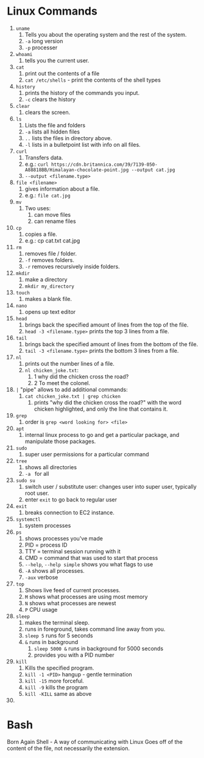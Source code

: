 # Linux Commands

1. `uname`
   1. Tells you about the operating system and the rest of the system.
   2. `-a` long version
   3. `-p` processer
2. `whoami`
   1. tells you the current user.
3. `cat`
   1. print out the contents of a file
   2. `cat /etc/shells` - print the contents of the shell types
4. `history`
   1. prints the history of the commands you input.
   2. `-c` clears the history
5. `clear`
   1. clears the screen.
6. `ls`
   1. Lists the file and folders
   2. `-a` lists all hidden files
   3. `..` lists the files in directory above.
   4. `-l` lists in a bulletpoint list with info on all files.
7. `curl`
   1. Transfers data.
   2. e.g.: `curl https://cdn.britannica.com/39/7139-050-A88818BB/Himalayan-chocolate-point.jpg --output cat.jpg`
   3. `--output <filename.type>`
8. `file <filename>`
   1. gives information about a file.
   2. e.g.: `file cat.jpg`
9. `mv`
   1.  Two uses:
       1.  can move files
       2.  can rename files
10. `cp`
    1.  copies a file.
    2.  e.g.: cp cat.txt cat.jpg
11. `rm`
    1.  removes file / folder.
    2.  `-f` removes folders.
    3.  `-r` removes recursively inside folders.
12. `mkdir`
    1.  make a directory
    2.  `mkdir my_directory`
13. `touch`
    1.  makes a blank file.
14. `nano`
    1.  opens up text editor
15. `head`
    1.  brings back the specified amount of lines from the top of the file.
    2.  `head -3 <filename.type>` prints the top 3 lines from a file.
16. `tail`
    1.  brings back the specified amount of lines from the bottom of the file.
    2.  `tail -3 <filename.type>` prints the bottom 3 lines from a file.
17. `nl`
    1.  prints out the number lines of a file.
    2.  `nl chicken_joke.txt`:
        1.  1  why did the chicken cross the road?
        2.  2  To meet the colonel.
18. `|` "pipe" allows to add additional commands:
    1.  `cat chicken_joke.txt | grep chicken`
        1. prints "why did the chicken cross the road?" with the word chicken  highlighted, and only the line that contains it.
19. `grep`
    1.  order is `grep <word looking for> <file>`
20. `apt`
    1.  internal linux process to go and get a particular package, and manipulate those packages.
21. `sudo`
    1.  super user permissions for a particular command
22. `tree`
    1.  shows all directories
    2.  `-a ` for all
23. `sudo su`
    1.  switch user / substitute user: changes user into super user, typically root user.
    2.  enter `exit` to go back to regular user
24. `exit`
    1.  breaks connection to EC2 instance.
25. `systemctl`
    1.  system processes
26. `ps`
    1.  shows processes you've made
    2.  PID = process ID
    3.  TTY = terminal session running with it
    4.  CMD = command that was used to start that process
    5.  `--help`, `--help simple` shows you what flags to use
    6.  `-A` shows all processes.
    7.  `-aux` verbose
27. `top`
    1.  Shows live feed of current processes.
    2.  `M` shows what processes are using most memory
    3.  `N` shows what processes are newest
    4.  `P` CPU usage
28. `sleep`
    1.  makes the terminal sleep.
    2.  runs in foreground, takes command line away from you.
    3.  `sleep 5` runs for 5 seconds
    4.  `&` runs in background
        1.  `sleep 5000 &` runs in background for 5000 seconds
        2.  provides you with a PID number
29. `kill`
    1.  Kills the specified program.
    2.  `kill -1 <PID>` hangup - gentle termination
    3.  `kill -15` more forceful.
    4.  `kill -9` kills the program
    5.  `kill -KILL` same as above
30. 


# Bash


Born Again Shell - A way of communicating with Linux
Goes off of the content of the file, not necessarily the extension.

